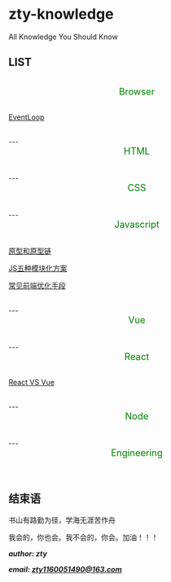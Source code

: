 # zty-knowledge
All Knowledge You Should Know

## LIST


<br>
<div align=center><font color=#008000 size=4>Browser</font></div>
<br/>

<a href="./src/md/browser/eventLoop.md" >EventLoop</a>

<br>
---
<br>
<div align=center><font color=#008000 size=4>HTML</font></div>
<br/>

<br>
---
<br>
<div align=center><font color=#008000 size=4>CSS</font></div>
<br/>

<br>
---
<br>
<div align=center><font color=#008000 size=4>Javascript</font></div>
<br/>

<a href="./src/md/js/__proto__type.md" >原型和原型链</a>

<a href="./src/md/js/module_mechanism.md" >JS五种模块化方案</a>

<a href="./src/md/FE_Common_Optimization.md" >常见前端优化手段</a>

<br>
---
<br>
<div align=center><font color=#008000 size=4>Vue</font></div>
<br/>

<br>
---
<br>
<div align=center><font color=#008000 size=4>React</font></div>
<br/>


<a href="./src/md/vue_vs_react.md" >React VS Vue</a>

<br>
---
<br>
<div align=center><font color=#008000 size=4>Node</font></div>
<br/>

<br>
---
<br>
<div align=center><font color=#008000 size=4>Engineering</font></div>
<br/>


<br/>

## 结束语
书山有路勤为径，学海无涯苦作舟

我会的，你也会。我不会的，你会。加油！！！

***author: zty***

***email: zty1160051490@163.com***
